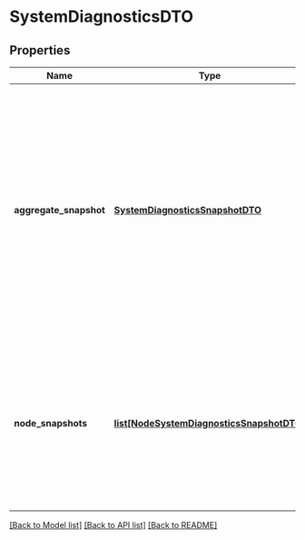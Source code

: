 # SystemDiagnosticsDTO

## Properties
Name | Type | Description | Notes
------------ | ------------- | ------------- | -------------
**aggregate_snapshot** | [**SystemDiagnosticsSnapshotDTO**](SystemDiagnosticsSnapshotDTO.md) | A systems diagnostic snapshot that represents the aggregate values of all nodes in the cluster. If the NiFi instance is a standalone instance, rather than a cluster, this represents the stats of the single instance. | [optional] 
**node_snapshots** | [**list[NodeSystemDiagnosticsSnapshotDTO]**](NodeSystemDiagnosticsSnapshotDTO.md) | A systems diagnostics snapshot for each node in the cluster. If the NiFi instance is a standalone instance, rather than a cluster, this may be null. | [optional] 

[[Back to Model list]](../README.md#documentation-for-models) [[Back to API list]](../README.md#documentation-for-api-endpoints) [[Back to README]](../README.md)


